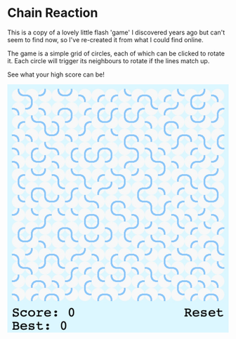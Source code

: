 # Chain Reaction

This is a copy of a lovely little flash 'game' I discovered years ago but can't seem to find now, so I've re-created it from what I could find online.

The game is a simple grid of circles, each of which can be clicked to rotate it. Each circle will trigger its neighbours to rotate if the lines match up.

See what your high score can be!

![Screenshot](screenshot.jpg)